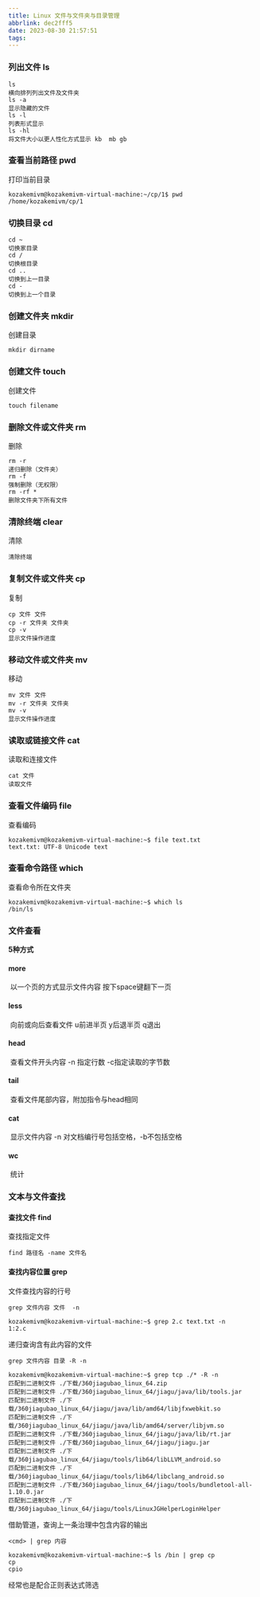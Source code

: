 ```yaml
---
title: Linux 文件与文件夹与目录管理
abbrlink: dec2fff5
date: 2023-08-30 21:57:51
tags:
---
```


### 列出文件 ls

```shell
ls
横向排列列出文件及文件夹
ls -a
显示隐藏的文件
ls -l
列表形式显示
ls -hl
将文件大小以更人性化方式显示 kb  mb gb
```

### 查看当前路径 pwd

打印当前目录

```shell
kozakemivm@kozakemivm-virtual-machine:~/cp/1$ pwd
/home/kozakemivm/cp/1
```

### 切换目录 cd

```shell
cd ~
切换家目录
cd /
切换根目录
cd ..
切换到上一目录
cd -
切换到上一个目录
```

### 创建文件夹 mkdir

创建目录

```shell
mkdir dirname
```

### 创建文件 touch

创建文件

```shell
touch filename
```

### 删除文件或文件夹 rm

删除

```shell
rm -r
递归删除（文件夹）
rm -f
强制删除（无权限）
rm -rf *
删除文件夹下所有文件
```

### 清除终端 clear

清除

```shell
清除终端
```

### 复制文件或文件夹 cp

复制

```shell
cp 文件 文件
cp -r 文件夹 文件夹
cp -v 
显示文件操作进度
```

### 移动文件或文件夹 mv

移动

```shell
mv 文件 文件
mv -r 文件夹 文件夹
mv -v 
显示文件操作进度
```

### 读取或链接文件 cat

读取和连接文件

```shell
cat 文件
读取文件
```

### 查看文件编码 file

查看编码

```shell
kozakemivm@kozakemivm-virtual-machine:~$ file text.txt 
text.txt: UTF-8 Unicode text
```

### 查看命令路径 which

查看命令所在文件夹

```shell
kozakemivm@kozakemivm-virtual-machine:~$ which ls
/bin/ls
```

### 文件查看

**5种方式**

#### more

​	以一个页的方式显示文件内容 按下space键翻下一页

#### less

​	向前或向后查看文件 u前进半页 y后退半页 q退出

#### head

​	查看文件开头内容 -n 指定行数 -c指定读取的字节数

#### tail

​	查看文件尾部内容，附加指令与head相同

#### cat

​	显示文件内容 -n 对文档编行号包括空格，-b不包括空格

#### **wc**

​	统计
### 文本与文件查找

#### 查找文件 find

查找指定文件

```shell
find 路径名 -name 文件名
```

#### 查找内容位置 grep

文件查找内容的行号

```shell
grep 文件内容 文件  -n
```

```shell
kozakemivm@kozakemivm-virtual-machine:~$ grep 2.c text.txt -n
1:2.c
```

递归查询含有此内容的文件

```shell
grep 文件内容 目录 -R -n
```

```shell
kozakemivm@kozakemivm-virtual-machine:~$ grep tcp ./* -R -n
匹配到二进制文件 ./下载/360jiagubao_linux_64.zip
匹配到二进制文件 ./下载/360jiagubao_linux_64/jiagu/java/lib/tools.jar
匹配到二进制文件 ./下载/360jiagubao_linux_64/jiagu/java/lib/amd64/libjfxwebkit.so
匹配到二进制文件 ./下载/360jiagubao_linux_64/jiagu/java/lib/amd64/server/libjvm.so
匹配到二进制文件 ./下载/360jiagubao_linux_64/jiagu/java/lib/rt.jar
匹配到二进制文件 ./下载/360jiagubao_linux_64/jiagu/jiagu.jar
匹配到二进制文件 ./下载/360jiagubao_linux_64/jiagu/tools/lib64/libLLVM_android.so
匹配到二进制文件 ./下载/360jiagubao_linux_64/jiagu/tools/lib64/libclang_android.so
匹配到二进制文件 ./下载/360jiagubao_linux_64/jiagu/tools/bundletool-all-1.10.0.jar
匹配到二进制文件 ./下载/360jiagubao_linux_64/jiagu/tools/LinuxJGHelperLoginHelper
```

借助管道，查询上一条治理中包含内容的输出

```shell
<cmd> | grep 内容
```

```shell
kozakemivm@kozakemivm-virtual-machine:~$ ls /bin | grep cp
cp
cpio
```

经常也是配合正则表达式筛选

